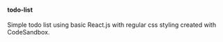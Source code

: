 #### todo-list
Simple todo list using basic React.js with regular css styling created with CodeSandbox.
